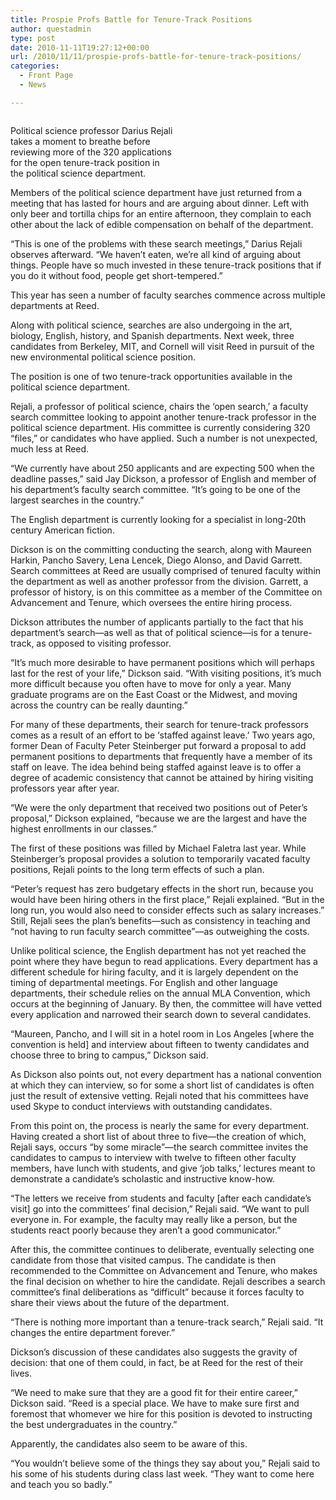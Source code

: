 ```yaml
---
title: Prospie Profs Battle for Tenure-Track Positions
author: questadmin
type: post
date: 2010-11-11T19:27:12+00:00
url: /2010/11/11/prospie-profs-battle-for-tenure-track-positions/
categories:
  - Front Page
  - News

---
```

<div id="attachment_478" style="width: 262px" class="wp-caption alignleft">
  <a href="https://i1.wp.com/www.reedquest.org/wp-content/uploads/2010/11/Darius.jpg"><img class="size-full wp-image-478 " title="Political science professor Darius Rejali takes a moment to breathe before reviewing more of the 320 applications for the open tenure-track position in the political science department." src="https://i1.wp.com/www.reedquest.org/wp-content/uploads/2010/11/Darius.jpg?resize=252%2C211" alt="" data-recalc-dims="1" /></a>
  
  <p class="wp-caption-text">
    Political science professor Darius Rejali takes a moment to breathe before reviewing more of the 320 applications for the open tenure-track position in the political science department.
  </p>
</div>

Members of the political science department have just returned from a meeting that has lasted for hours and are arguing about dinner. Left with only beer and tortilla chips for an entire afternoon, they complain to each other about the lack of edible compensation on behalf of the department.

“This is one of the problems with these search meetings,” Darius Rejali observes afterward. “We haven’t eaten, we’re all kind of arguing about things. People have so much invested in these tenure-track positions that if you do it without food, people get short-tempered.”

This year has seen a number of faculty searches commence across multiple departments at Reed.

Along with political science, searches are also undergoing in the art, biology, English, history, and Spanish departments. Next week, three candidates from Berkeley, MIT, and Cornell will visit Reed in pursuit of the new environmental political science position.

The position is one of two tenure-track opportunities available in the political science department.

Rejali, a professor of political science, chairs the ‘open search,’ a faculty search committee looking to appoint another tenure-track professor in the political science department. His committee is currently considering 320 “files,” or candidates who have applied. Such a number is not unexpected, much less at Reed.

“We currently have about 250 applicants and are expecting 500 when the deadline passes,” said Jay Dickson, a professor of English and member of his department’s faculty search committee. “It’s going to be one of the largest searches in the country.”

The English department is currently looking for a specialist in long-20th century American fiction.

Dickson is on the committing conducting the search, along with Maureen Harkin, Pancho Savery, Lena Lencek, Diego Alonso, and David Garrett. Search committees at Reed are usually comprised of tenured faculty within the department as well as another professor from the division. Garrett, a professor of history, is on this committee as a member of the Committee on Advancement and Tenure, which oversees the entire hiring process.

Dickson attributes the number of applicants partially to the fact that his department’s search—as well as that of political science—is for a tenure-track, as opposed to visiting professor.

“It’s much more desirable to have permanent positions which will perhaps last for the rest of your life,” Dickson said. “With visiting positions, it’s much more difficult because you often have to move for only a year. Many graduate programs are on the East Coast or the Midwest, and moving across the country can be really daunting.”

For many of these departments, their search for tenure-track professors comes as a result of an effort to be ‘staffed against leave.’ Two years ago, former Dean of Faculty Peter Steinberger put forward a proposal to add permanent positions to departments that frequently have a member of its staff on leave. The idea behind being staffed against leave is to offer a degree of academic consistency that cannot be attained by hiring visiting professors year after year.

“We were the only department that received two positions out of Peter’s proposal,” Dickson explained, “because we are the largest and have the highest enrollments in our classes.”

The first of these positions was filled by Michael Faletra last year. While Steinberger’s proposal provides a solution to temporarily vacated faculty positions, Rejali points to the long term effects of such a plan.

“Peter’s request has zero budgetary effects in the short run, because you would have been hiring others in the first place,” Rejali explained. “But in the long run, you would also need to consider effects such as salary increases.” Still, Rejali sees the plan’s benefits—such as consistency in teaching and “not having to run faculty search committee”—as outweighing the costs.

Unlike political science, the English department has not yet reached the point where they have begun to read applications. Every department has a different schedule for hiring faculty, and it is largely dependent on the timing of departmental meetings. For English and other language departments, their schedule relies on the annual MLA Convention, which occurs at the beginning of January. By then, the committee will have vetted every application and narrowed their search down to several candidates.

“Maureen, Pancho, and I will sit in a hotel room in Los Angeles [where the convention is held] and interview about fifteen to twenty candidates and choose three to bring to campus,” Dickson said.

As Dickson also points out, not every department has a national convention at which they can interview, so for some a short list of candidates is often just the result of extensive vetting. Rejali noted that his committees have used Skype to conduct interviews with outstanding candidates.

From this point on, the process is nearly the same for every department. Having created a short list of about three to five—the creation of which, Rejali says, occurs “by some miracle”—the search committee invites the candidates to campus to interview with twelve to fifteen other faculty members, have lunch with students, and give ‘job talks,’ lectures meant to demonstrate a candidate’s scholastic and instructive know-how.

“The letters we receive from students and faculty [after each candidate’s visit] go into the committees’ final decision,” Rejali said. “We want to pull everyone in. For example, the faculty may really like a person, but the students react poorly because they aren’t a good communicator.”

After this, the committee continues to deliberate, eventually selecting one candidate from those that visited campus. The candidate is then recommended to the Committee on Advancement and Tenure, who makes the final decision on whether to hire the candidate. Rejali describes a search committee’s final deliberations as “difficult” because it forces faculty to share their views about the future of the department.

“There is nothing more important than a tenure-track search,” Rejali said. “It changes the entire department forever.”

Dickson’s discussion of these candidates also suggests the gravity of decision: that one of them could, in fact, be at Reed for the rest of their lives.

“We need to make sure that they are a good fit for their entire career,” Dickson said. “Reed is a special place. We have to make sure first and foremost that whomever we hire for this position is devoted to instructing the best undergraduates in the country.”

Apparently, the candidates also seem to be aware of this.

“You wouldn’t believe some of the things they say about you,” Rejali said to his some of his students during class last week. “They want to come here and teach you so badly.”